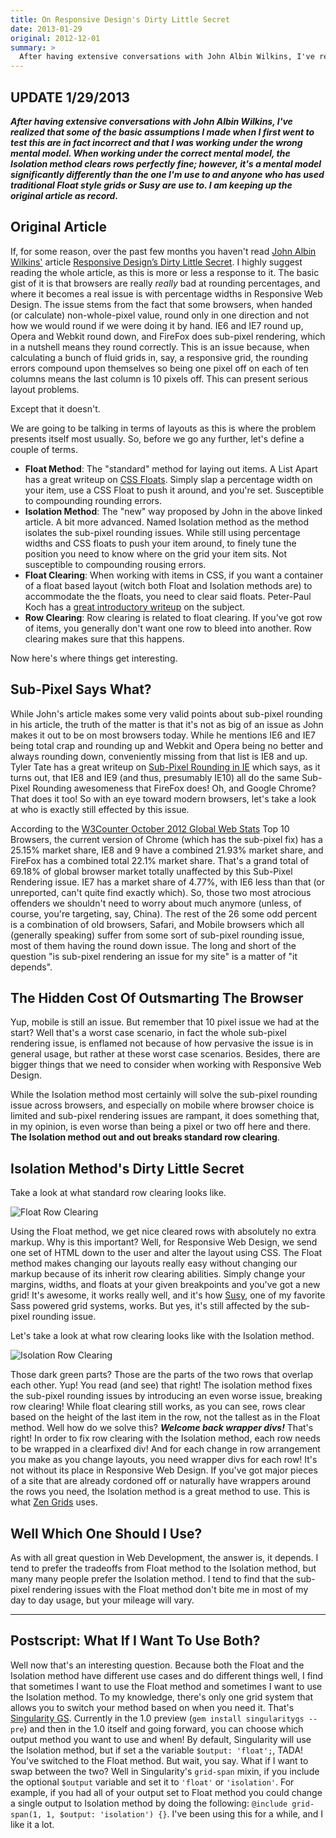```yaml
---
title: On Responsive Design's Dirty Little Secret
date: 2013-01-29
original: 2012-12-01
summary: >
  After having extensive conversations with John Albin Wilkins, I've realized that some of the basic assumptions I made when I first went to test this are in fact incorrect and that I was working under the wrong mental model. I am keeping up the original article as record.
---
```


## UPDATE 1/29/2013

**_After having extensive conversations with John Albin Wilkins, I've realized that some of the basic assumptions I made when I first went to test this are in fact incorrect and that I was working under the wrong mental model. When working under the correct mental model, the Isolation method clears rows perfectly fine; however, it's a mental model significantly differently than the one I'm use to and anyone who has used traditional Float style grids or Susy are use to. I am keeping up the original article as record._**

## Original Article

If, for some reason, over the past few months you haven't read [John Albin Wilkins'](https://twitter.com/johnalbin) article [Responsive Design’s Dirty Little Secret](http://palantir.net/blog/responsive-design-s-dirty-little-secret). I highly suggest reading the whole article, as this is more or less a response to it. The basic gist of it is that browsers are really _really_ bad at rounding percentages, and where it becomes a real issue is with percentage widths in Responsive Web Design. The issue stems from the fact that some browsers, when handed (or calculate) non-whole-pixel value, round only in one direction and not how we would round if we were doing it by hand. IE6 and IE7 round up, Opera and Webkit round down, and FireFox does sub-pixel rendering, which in a nutshell means they round correctly. This is an issue because, when calculating a bunch of fluid grids in, say, a responsive grid, the rounding errors compound upon themselves so being one pixel off on each of ten columns means the last column is 10 pixels off. This can present serious layout problems.

Except that it doesn't.

We are going to be talking in terms of layouts as this is where the problem presents itself most usually. So, before we go any further, let's define a couple of terms.

- **Float Method**: The "standard" method for laying out items. A List Apart has a great writeup on [CSS Floats](http://www.alistapart.com/articles/css-floats-101/). Simply slap a percentage width on your item, use a CSS Float to push it around, and you're set. Susceptible to compounding rounding errors.
- **Isolation Method**: The "new" way proposed by John in the above linked article. A bit more advanced. Named Isolation method as the method isolates the sub-pixel rounding issues. While still using percentage widths and CSS floats to push your item around, to finely tune the position you need to know where on the grid your item sits. Not susceptible to compounding rousing errors.
- **Float Clearing**: When working with items in CSS, if you want a container of a float based layout (witch both Float and Isolation methods are) to accommodate the the floats, you need to clear said floats. Peter-Paul Koch has a [great introductory writeup](http://www.quirksmode.org/css/clearing.html) on the subject.
- **Row Clearing**: Row clearing is related to float clearing. If you've got row of items, you generally don't want one row to bleed into another. Row clearing makes sure that this happens.

Now here's where things get interesting.

## Sub-Pixel Says What?

While John's article makes some very valid points about sub-pixel rounding in his article, the truth of the matter is that it's not as big of an issue as John makes it out to be on most browsers today. While he mentions IE6 and IE7 being total crap and rounding up and Webkit and Opera being no better and always rounding down, conveniently missing from that list is IE8 and up. Tyler Tate has a great writeup on [Sub-Pixel Rounding in IE](http://tylertate.com/blog/2012/01/05/subpixel-rounding.html) which says, as it turns out, that IE8 and IE9 (and thus, presumably IE10) all do the same Sub-Pixel Rounding awesomeness that FireFox does! Oh, and Google Chrome? That does it too! So with an eye toward modern browsers, let's take a look at who is exactly still effected by this issue.

According to the [W3Counter October 2012 Global Web Stats](http://www.w3counter.com/globalstats.php) Top 10 Browsers, the current version of Chrome (which has the sub-pixel fix) has a 25.15% market share, IE8 and 9 have a combined 21.93% market share, and FireFox has a combined total 22.1% market share. That's a grand total of 69.18% of global browser market totally unaffected by this Sub-Pixel Rendering issue. IE7 has a market share of 4.77%, with IE6 less than that (or unreported, can't quite find exactly which). So, those two most atrocious offenders we shouldn't need to worry about much anymore (unless, of course, you're targeting, say, China). The rest of the 26 some odd percent is a combination of old browsers, Safari, and Mobile browsers which all (generally speaking) suffer from some sort of sub-pixel rounding issue, most of them having the round down issue. The long and short of the question "is sub-pixel rendering an issue for my site" is a matter of "it depends".

## The Hidden Cost Of Outsmarting The Browser

Yup, mobile is still an issue. But remember that 10 pixel issue we had at the start? Well that's a worst case scenario, in fact the whole sub-pixel rendering issue, is enflamed not because of how pervasive the issue is in general usage, but rather at these worst case scenarios. Besides, there are bigger things that we need to consider when working with Responsive Web Design.

While the Isolation method most certainly will solve the sub-pixel rounding issue across browsers, and especially on mobile where browser choice is limited and sub-pixel rendering issues are rampant, it does something that, in my opinion, is even worse than being a pixel or two off here and there. **The Isolation method out and out breaks standard row clearing**.

## Isolation Method's Dirty Little Secret

Take a look at what standard row clearing looks like.

![Float Row Clearing](/sites/default/files/field/image/Float%20Row%20Clearing.png)

Using the Float method, we get nice cleared rows with absolutely no extra markup. Why is this important? Well, for Responsive Web Design, we send one set of HTML down to the user and alter the layout using CSS. The Float method makes changing our layouts really easy without changing our markup because of its inherit row clearing abilities. Simply change your margins, widths, and floats at your given breakpoints and you've got a new grid! It's awesome, it works really well, and it's how [Susy](http://susy.oddbird.net/), one of my favorite Sass powered grid systems, works. But yes, it's still affected by the sub-pixel rounding issue.

Let's take a look at what row clearing looks like with the Isolation method.

![Isolation Row Clearing](/sites/default/files/field/image/Isolation%20Row%20Clearing.png)

Those dark green parts? Those are the parts of the two rows that overlap each other. Yup! You read (and see) that right! The isolation method fixes the sub-pixel rounding issues by introducing an even worse issue, breaking row clearing! While float clearing still works, as you can see, rows clear based on the height of the last item in the row, not the tallest as in the Float method. Well how do we solve this? **_Welcome back wrapper divs!_** That's right! In order to fix row clearing with the Isolation method, each row needs to be wrapped in a clearfixed div! And for each change in row arrangement you make as you change layouts, you need wrapper divs for each row! It's not without its place in Responsive Web Design. If you've got major pieces of a site that are already cordoned off or naturally have wrappers around the rows you need, the Isolation method is a great method to use. This is what [Zen Grids](http://zengrids.com/) uses.

## Well Which One Should I Use?

As with all great question in Web Development, the answer is, it depends. I tend to prefer the tradeoffs from Float method to the Isolation method, but many many people prefer the Isolation method. I tend to find that the sub-pixel rendering issues with the Float method don't bite me in most of my day to day usage, but your mileage will vary.

<hr>

## Postscript: What If I Want To Use Both?

Well now that's an interesting question. Because both the Float and the Isolation method have different use cases and do different things well, I find that sometimes I want to use the Float method and sometimes I want to use the Isolation method. To my knowledge, there's only one grid system that allows you to switch your method based on when you need it. That's [Singularity GS](https://github.com/scottkellum/singularity). Currently in the 1.0 preview (`gem install singularitygs --pre`) and then in the 1.0 itself and going forward, you can choose which output method you want to use and when! By default, Singularity will use the Isolation method, but if set a the variable `$output: 'float';`, TADA! You've switched to the Float method. But wait, you say. What if I want to swap between the two? Well in Singularity's `grid-span` mixin, if you include the optional `$output` variable and set it to `'float'` or `'isolation'`. For example, if you had all of your output set to Float method you could change a single output to Isolation method by doing the following: `@include grid-span(1, 1, $output: 'isolation') {}`. I've been using this for a while, and I like it a lot.
